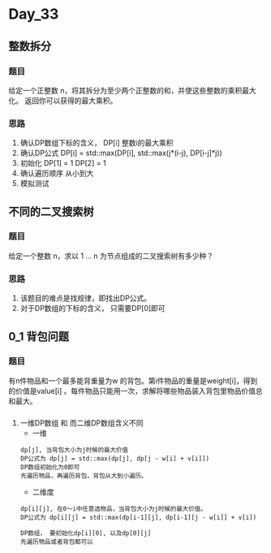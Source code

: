 # Day_33

## 整数拆分

### 题目

给定一个正整数 n，将其拆分为至少两个正整数的和，并使这些整数的乘积最大化。 返回你可以获得的最大乘积。

### 思路

1. 确认DP数组下标的含义， DP[i] 整数i的最大乘积
2. 确认DP公式
    DP[i] = std::max(DP[i], std::max(j*(i-j), DP[i-j]*j))
3. 初始化
    DP[1] = 1
    DP[2] = 1
4. 确认遍历顺序
    从小到大
5. 模拟测试


## 不同的二叉搜索树

### 题目

给定一个整数 n，求以 1 ... n 为节点组成的二叉搜索树有多少种？

### 思路

1. 该题目的难点是找规律，即找出DP公式。
2. 对于DP数组的下标的含义， 只需要DP[0]即可

## 0_1 背包问题

### 题目

有n件物品和一个最多能背重量为w 的背包。第i件物品的重量是weight[i]，得到的价值是value[i] 。每件物品只能用一次，求解将哪些物品装入背包里物品价值总和最大。

###

1. 一维DP数组 和 而二维DP数组含义不同
    * 一维
    ```
    dp[j], 当背包大小为j时候的最大价值
    DP公式为 dp[j] = std::max(dp[j], dp[j - w[i] + v[i]])
    DP数组初始化为0即可
    先遍历物品，再遍历背包，背包从大到小遍历。
    ```
    * 二维度
    ```
    dp[i][j], 在0～i中任意选物品，当背包大小为j时候的最大价值。
    DP公式为 dp[i][j] = std::max(dp[i-1][j], dp[i-1][j - w[i]] + v[i])

    DP数组， 要初始化dp[i][0], 以及dp[0][j]    
    先遍历物品或者背包都可以
    ```
